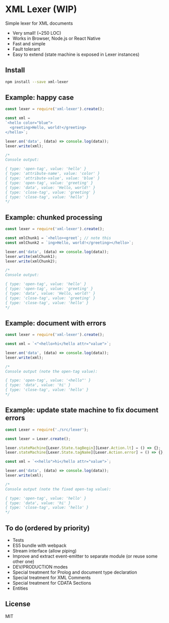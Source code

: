 # XML Lexer (WIP)

Simple lexer for XML documents
- Very small! (~250 LOC)
- Works in Browser, Node.js or React Native
- Fast and simple
- Fault tolerant
- Easy to extend (state machine is exposed in Lexer instances)

## Install

```bash
npm install --save xml-lexer
```

## Example: happy case

```javascript
const lexer = require('xml-lexer').create();

const xml =
`<hello color="blue">
  <greeting>Hello, world!</greeting>
</hello>`;

lexer.on('data', (data) => console.log(data));
lexer.write(xml);

/*
Console output:

{ type: 'open-tag', value: 'hello' }
{ type: 'attribute-name', value: 'color' }
{ type: 'attribute-value', value: 'blue' }
{ type: 'open-tag', value: 'greeting' }
{ type: 'data', value: 'Hello, world!' }
{ type: 'close-tag', value: 'greeting' }
{ type: 'close-tag', value: 'hello' }
*/
```
## Example: chunked processing

```javascript
const lexer = require('xml-lexer').create();

const xmlChunk1 = `<hello><greet`; // note this
const xmlChunk2 = `ing>Hello, world!</greeting></hello>`;

lexer.on('data', (data) => console.log(data));
lexer.write(xmlChunk1);
lexer.write(xmlChunk2);

/*
Console output:

{ type: 'open-tag', value: 'hello' }
{ type: 'open-tag', value: 'greeting' }
{ type: 'data', value: 'Hello, world!' }
{ type: 'close-tag', value: 'greeting' }
{ type: 'close-tag', value: 'hello' }
*/
```

## Example: document with errors

```javascript
const lexer = require('xml-lexer').create();

const xml = `<"<hello>hi</hello attr="value">`;

lexer.on('data', (data) => console.log(data));
lexer.write(xml);

/*
Console output (note the open-tag value):

{ type: 'open-tag', value: '<hello"' }
{ type: 'data', value: 'hi' }
{ type: 'close-tag', value: 'hello' }
*/
```

## Example: update state machine to fix document errors

```javascript
const Lexer = require('./src/lexer');

const lexer = Lexer.create();

lexer.stateMachine[Lexer.State.tagBegin][Lexer.Action.lt] = () => {};
lexer.stateMachine[Lexer.State.tagName][Lexer.Action.error] = () => {};

const xml = `<<hello">hi</hello attr="value">`;

lexer.on('data', (data) => console.log(data));
lexer.write(xml);

/*
Console output (note the fixed open-tag value):

{ type: 'open-tag', value: 'hello' }
{ type: 'data', value: 'hi' }
{ type: 'close-tag', value: 'hello' }
*/
```
## To do (ordered by priority)

- Tests
- ES5 bundle with webpack
- Stream interface (allow piping)
- Improve and extract event-emitter to separate module (or reuse some other one)
- DEV/PRODUCTION modes
- Special treatment for Prolog and document type declaration
- Special treatment for XML Comments
- Special treatment for CDATA Sections
- Entities

## License

MIT
